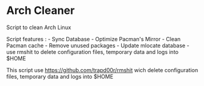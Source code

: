# Arch Cleaner

Script to clean Arch Linux

Script features :
    - Sync Database
    - Optimize Pacman's Mirror
    - Clean Pacman cache
    - Remove unused packages
    - Update mlocate database
    - use rmshit to delete configuration files, temporary data and logs into $HOME
    
    
This script use https://github.com/trapd00r/rmshit wich delete configuration files, temporary data and logs into $HOME
